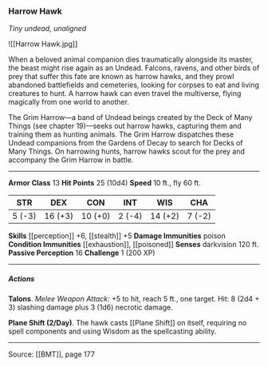 ### Harrow Hawk
_Tiny undead, unaligned_

![[Harrow Hawk.jpg]]

When a beloved animal companion dies traumatically alongside its master, the beast might rise again as an Undead. Falcons, ravens, and other birds of prey that suffer this fate are known as harrow hawks, and they prowl abandoned battlefields and cemeteries, looking for corpses to eat and living creatures to hunt. A harrow hawk can even travel the multiverse, flying magically from one world to another.

The Grim Harrow—a band of Undead beings created by the Deck of Many Things (see chapter 19)—seeks out harrow hawks, capturing them and training them as hunting animals. The Grim Harrow dispatches these Undead companions from the Gardens of Decay to search for Decks of Many Things. On harrowing hunts, harrow hawks scout for the prey and accompany the Grim Harrow in battle.




---

**Armor Class** 13
**Hit Points** 25 (10d4)
**Speed** 10 ft., fly 60 ft.

| STR     | DEX     | CON     | INT     | WIS     | CHA     |
|---------|---------|---------|---------|---------|---------|
| 5 (-3) | 16 (+3) | 10 (+0) | 2 (-4) | 14 (+2) | 7 (-2) |

**Skills** [[perception]] +6, [[stealth]] +5
**Damage Immunities** poison
**Condition Immunities** [[exhaustion]], [[poisoned]]
**Senses** darkvision 120 ft.
**Passive Perception** 16
**Challenge** 1 (200 XP)

---

##### Actions
**Talons**. _Melee Weapon Attack:_ +5 to hit, reach 5 ft., one target. Hit: 8 (2d4 + 3) slashing damage plus 3 (1d6) necrotic damage.

**Plane Shift (2/Day)**. The hawk casts [[Plane Shift]] on itself, requiring no spell components and using Wisdom as the spellcasting ability.


---

Source: [[BMT]], page 177